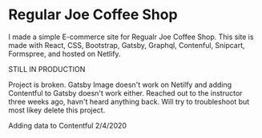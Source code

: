 # Regular Joe Coffee Shop

I made a simple E-commerce site for Regualr Joe Coffee Shop. This site is made with React, CSS, Bootstrap, Gatsby, Graphql, Contenful, Snipcart, Formspree, and hosted on Netlify. 

STILL IN PRODUCTION

Project is broken. Gatsby Image doesn't work on Netilfy and adding Contentful to Gatsby doesn't work either. Reached out to the instructor three weeks ago, havn't heard anything back. Will try to troubleshoot but most likey delete this project. 

Adding data to Contentful 2/4/2020
